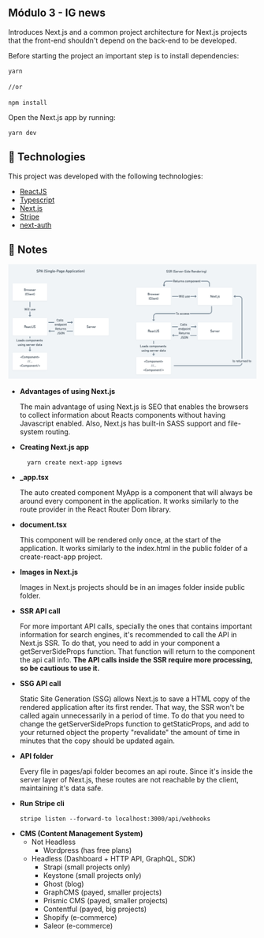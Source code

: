 <h2>Módulo 3 - IG news</h2>

<p>Introduces Next.js and a common project architecture for Next.js projects that the front-end
shouldn't depend on the back-end to be developed. 
</p> 
<p>Before starting the project an important 
step is to install dependencies:</p>

```
yarn

//or

npm install
```
<p>Open the Next.js app by running:</p>

```
yarn dev
```



## :rocket: Technologies

This project was developed with the following technologies:

-  [ReactJS](https://reactjs.org/)
-  [Typescript](https://www.typescriptlang.org/)
-  [Next.js](https://nextjs.org/)
-  [Stripe](https://stripe.com/br)
-  [next-auth](https://next-auth.js.org/)

## :pencil: Notes

<img src="./NextJS.png" alt="Diference between SPA and SSR when using Next.js">

<ul>
  <li>
    <strong>Advantages of using Next.js</strong>
    <p>
      The main advantage of using Next.js is SEO that enables the browsers to collect information about Reacts components without having Javascript enabled. Also, Next.js has built-in SASS
      support and file-system routing.
    </p>
  </li>
  <li>
    <strong>Creating Next.js app</strong>
    
      yarn create next-app ignews

  </li>
  <li>
    <strong>_app.tsx</strong>
    <p>The auto created component MyApp is a component that will always be around every component in the application. It works similarly to the route provider in the React Router Dom library.</p>
  </li>
  <li>
    <strong>document.tsx</strong>
    <p>This component will be rendered only once, at the start of the application. It works similarly to the index.html in the public folder of a create-react-app project.</p>
  </li>
  <li>
    <strong>Images in Next.js</strong>
    <p>Images in Next.js projects should be in an images folder inside public folder.</p>
  </li>
  <li>
    <strong>SSR API call</strong>
    <p>For more important API calls, specially the ones that contains important information for search engines, it's recommended to call the API in Next.js SSR. To do that, you need to add in your component a getServerSideProps function. That function will return to the component the api call info. <strong>The API calls inside the SSR require more processing, so be cautious to use it.</strong></p>
  </li>
  <li>
    <strong>SSG API call</strong>
    <p>Static Site Generation (SSG) allows Next.js to save a HTML copy of the rendered application after its first render. That way, the SSR won't be called again unnecessarily in a period of time. To do that you need to change the getServerSideProps function to getStaticProps, and add to your returned object the property "revalidate" the amount of time in minutes that the copy should be updated again.</p>
  </li>
  <li>
    <strong>API folder</strong>
    <p>Every file in pages/api folder becomes an api route. Since it's inside the server layer of Next.js, these routes are not reachable by the client, maintaining it's data safe.</p>
  </li>
  <li>
    <strong>Run Stripe cli</strong>
    
    stripe listen --forward-to localhost:3000/api/webhooks

  </li>
  <li>
    <strong>CMS (Content Management System)</strong>
    <ul>
      <li>
        Not Headless
        <ul>
          <li> Wordpress (has free plans) </li>
        </ul>
      </li>
      <li>
        Headless (Dashboard + HTTP API, GraphQL, SDK)
        <ul>
          <li>Strapi (small projects only)</li>
          <li>Keystone (small projects only)</li>
          <li>Ghost (blog)</li>
          <li>GraphCMS (payed, smaller projects)</li>
          <li>Prismic CMS (payed, smaller projects)</li>
          <li>Contentful (payed, big projects)</li>
          <li>Shopify (e-commerce)</li>
          <li>Saleor (e-commerce)</li>
        </ul>
      </li>
    </ul>

  </li>
</ul>